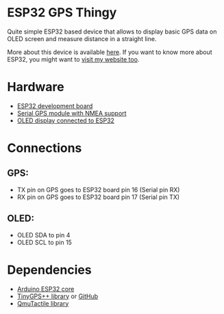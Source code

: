 # ESP32 GPS Thingy

Quite simple ESP32 based device that allows to display basic GPS data on OLED screen and measure distance in a straight line. 

More about this device is available [here](https://www.youtube.com/watch?v=coQVNvISk14). If you want to know more about ESP32, you might want to [visit my website too](https://quadmeup.com/tag/esp32/).

# Hardware

* [ESP32 development board](http://bit.ly/2w98mvf)
* [Serial GPS module with NMEA support](http://bit.ly/2OxW5by)
* [OLED display connected to ESP32](http://bit.ly/2PTBaAX)

# Connections

## GPS:

* TX pin on GPS goes to ESP32 board pin 16 (Serial pin RX)
* RX pin on GPS goes to ESP32 board pin 17 (Serial pin TX)

## OLED:

* OLED SDA to pin 4
* OLED SCL to pin 15

# Dependencies

* [Arduino ESP32 core](https://github.com/espressif/arduino-esp32)
* [TinyGPS++ library](http://arduiniana.org/libraries/tinygpsplus/) or [GitHub](https://github.com/mikalhart/TinyGPSPlus)
* [QmuTactile library](https://github.com/DzikuVx/QmuTactile)
